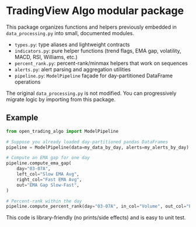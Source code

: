 # TradingView Algo modular package

This package organizes functions and helpers previously embedded in `data_processing.py` into small, documented modules.

- `types.py`: type aliases and lightweight contracts
- `indicators.py`: pure helper functions (trend flags, EMA gap, volatility, MACD, RSI, Williams, etc.)
- `percent_rank.py`: percent-rank/minmax helpers that work on sequences
- `alerts.py`: alert parsing and aggregation utilities
- `pipeline.py`: `ModelPipeline` façade for day-partitioned DataFrame operations

The original `data_processing.py` is not modified. You can progressively migrate logic by importing from this package.

## Example

```python
from open_trading_algo import ModelPipeline

# Suppose you already loaded day-partitioned pandas DataFrames
pipeline = ModelPipeline(data=my_data_by_day, alerts=my_alerts_by_day)

# Compute an EMA gap for one day
pipeline.compute_ema_gap(
    day="03-07A",
    left_col="Slow EMA Avg",
    right_col="Fast EMA Avg",
    out="EMA Gap Slow-Fast",
)

# Percent-rank within the day
pipeline.compute_percent_rank(day="03-07A", in_col="Volume", out_col="PR-Volume")
```

This code is library-friendly (no prints/side effects) and is easy to unit test.
